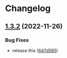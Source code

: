 # Changelog

## [1.3.2](https://github.com/soof-golan/react-gist/compare/v1.3.1...v1.3.2) (2022-11-26)


### Bug Fixes

* release this ([647d585](https://github.com/soof-golan/react-gist/commit/647d5856fd45f268e859ce45185f227c63d7efbd))
